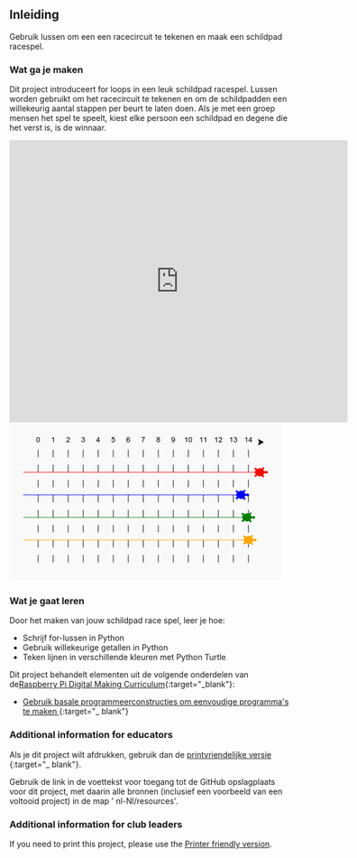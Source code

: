 ## Inleiding

Gebruik lussen om een een racecircuit te tekenen en maak een schildpad racespel.

### Wat ga je maken

Dit project introduceert for loops in een leuk schildpad racespel. Lussen worden gebruikt om het racecircuit te tekenen en om de schildpadden een willekeurig aantal stappen per beurt te laten doen. Als je met een groep mensen het spel te speelt, kiest elke persoon een schildpad en degene die het verst is, is de winnaar.

<div class="trinket">
  <iframe src="https://trinket.io/embed/python/9339862606?outputOnly=true&start=result" width="600" height="500" frameborder="0" marginwidth="0" marginheight="0" allowfullscreen>
  </iframe>
  <img src="images/race-finished.png">
</div>

### Wat je gaat leren

Door het maken van jouw schildpad race spel, leer je hoe:

+ Schrijf for-lussen in Python
+ Gebruik willekeurige getallen in Python
+ Teken lijnen in verschillende kleuren met Python Turtle

Dit project behandelt elementen uit de volgende onderdelen van de[Raspberry Pi Digital Making Curriculum](http://rpf.io/curriculum){:target="_blank"}:

+ [ Gebruik basale programmeerconstructies om eenvoudige programma's te maken ](https://www.raspberrypi.org/curriculum/programming/creator/) {:target="_ blank"}

### Additional information for educators

Als je dit project wilt afdrukken, gebruik dan de [ printvriendelijke versie ](https://projects.raspberrypi.org/en/projects/project-name/print) {:target="_ blank"}.

Gebruik de link in de voettekst voor toegang tot de GitHub opslagplaats voor dit project, met daarin alle bronnen (inclusief een voorbeeld van een voltooid project) in de map ' nl-Nl/resources'.

### Additional information for club leaders

If you need to print this project, please use the [Printer friendly version](https://projects.raspberry-pi.org/en/projects/turtle-race/print).